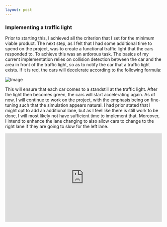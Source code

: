 ```yaml
---
layout: post
---
```


### Implementing a traffic light

Prior to starting this, I achieved all the criterion that I set for the minimum viable product. The next step, as I felt that I had some additional time to spend on the project, was to create a functional traffic light that the cars responded to. To achieve this was an ardorous task. The basics of my current implementation relies on collision detection between the car and the area in front of the traffic light, so as to notify the car that a traffic light exists. If it is red, the cars will decelerate according to the following formula:  
  
![Image](https://mathformulas.in/wp-content/uploads/mathsformulas/cms/images/83/formula-for-the-deceleration.png)
  
This will ensure that each car comes to a standstill at the traffic light. After the light then becomes green, the cars will start accelerating again. As of now, I will continue to work on the project, with the emphasis being on fine-tuning such that the simulation appears natural. I had prior stated that I might opt to add an additional lane, but as I feel like there is still work to be done, I will most likely not have sufficient time to implement that. Moreover, I intend to enhance the lane changing to also allow cars to change to the right lane if they are going to slow for the left lane.

<div style="height: 0; padding-bottom: calc(56.25%); position:relative; width: 100%;"><iframe allow="autoplay; gyroscope;" allowfullscreen height="100%" referrerpolicy="strict-origin" src="https://www.kapwing.com/e/6042a0d771cbf000cc8b01c0" style="border:0; height:100%; left:0; overflow:hidden; position:absolute; top:0; width:100%" title="Embedded content made on Kapwing" width="100%"></iframe></div><p style="font-size: 12px; text-align: right;"><a href="https://www.kapwing.com/videos/6042a0d771cbf000cc8b01c0" target="_blank" rel="noopener noreferrer"></a></p>
